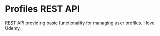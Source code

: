 # Profiles REST API

REST API providing basic functionality for managing user profiles.
I love Udemy.

